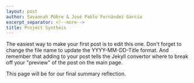 ```yaml
---
layout: post
author: Savannah Pobre & José Pablo Fernández García
excerpt_separator: <!--more-->
title: Project Syntheis
---
```


The easiest way to make your first post is to edit this one. Don't forget to change the file name to update the YYYY-MM-DD-Title format. And remember that adding <!--more--> to your post tells the Jekyll convertor where to break off your "preview" of the post on the main page.

This page will be for our final summary reflection.
